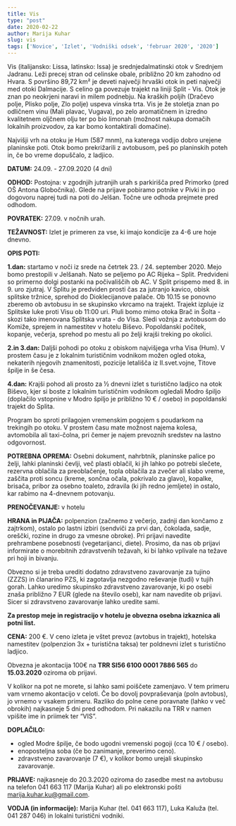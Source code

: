 ```yaml
---
title: Vis
type: "post"
date: 2020-02-22
author: Marija Kuhar
slug: vis
tags: ['Novice', 'Izlet', 'Vodniški odsek', 'februar 2020', '2020']
---
```


Vis (italijansko: Lissa, latinsko: Issa) je srednjedalmatinski otok v Srednjem Jadranu. Leži precej stran od celinske obale, približno 20 km zahodno od Hvara. S površino 89,72 km² je deveti največji hrvaški otok in peti največji med otoki Dalmacije. S celino ga povezuje trajekt na liniji Split - Vis. Otok je znan po neokrjeni naravi in milem podnebju. Na kraških poljih (Dračevo polje, Plisko polje, Zlo polje) uspeva vinska trta. Vis je že stoletja znan po odličnem vinu (Mali plavac, Vugava), po zelo aromatičnem in izredno kvalitetnem oljčnem olju ter po bio limonah (možnost nakupa domačih lokalnih proizvodov, za kar bomo kontaktirali domačine).

Najvišji vrh na otoku je Hum (587 mnm), na katerega vodijo dobro urejene planinske poti.
Otok bomo prekrižarili z avtobusom, peš po planinskih poteh in, če bo vreme dopuščalo, z ladjico.

**DATUM:** 24.09. - 27.09.2020 (4 dni)

**ODHOD:** Postojna: v zgodnjih jutranjih urah s parkirišča pred Primorko (pred OŠ Antona Globočnika). Glede na prijave pobiramo potnike v Pivki in po dogovoru naprej tudi na poti do Jelšan. Točne ure odhoda prejmete pred odhodom.

**POVRATEK:** 27.09. v nočnih urah.

**TEŽAVNOST:** Izlet je primeren za vse, ki imajo kondicije za 4-6 ure hoje dnevno.

**OPIS POTI:**

**1.dan:** startamo v noči iz srede na četrtek 23. / 24. september 2020. Mejo bomo prestopili v
Jelšanah. Nato se peljemo po AC Rijeka – Split. Predvideni so primerno dolgi postanki na
počivališčih ob AC. V Split prispemo med 8. in 9. uro zjutraj. V Splitu je predviden prosti čas za
jutranjo kavico, obisk splitske tržnice, sprehod do Dioklecijanove palače. Ob 10.15 se
ponovno zberemo ob avtobusu in se skupinsko vkrcamo na trajekt. Trajekt izpluje iz Splitske
luke proti Visu ob 11:00 uri. Pluli bomo mimo otoka Brač in Šolta - skozi tako imenovana
Splitska vrata - do Visa. Sledi vožnja z avtobusom do Komiže, sprejem in namestitev v hotelu
Biševo. Popoldanski počitek, kopanje, večerja, sprehod po mestu ali po želji krajši treking po
okolici.

**2.in 3.dan:** Daljši pohodi po otoku z obiskom najvišjega vrha Visa (Hum). V prostem času je z
lokalnim turističnim vodnikom možen ogled otoka, nekaterih njegovih znamenitosti, pozicije
letališča iz II.svet.vojne, Titove špilje in še česa.

**4.dan:** Krajši pohod ali prosto za ½ dnevni izlet s turistično ladjico na otok Biševo, kjer si
boste z lokalnim turističnim vodnikom ogledali Modro špiljo (doplačilo vstopnine v Modro
špiljo je približno 10 € / osebo) in popoldanski trajekt do Splita.

Program bo sproti prilagojen vremenskim pogojem s poudarkom na trekingih po otoku. V prostem
času mate možnost najema kolesa, avtomobila ali taxi-čolna, pri čemer je najem prevoznih
sredstev na lastno odgovornost.

**POTREBNA OPREMA:** Osebni dokument, nahrbtnik, planinske palice po želji, lahki planinski
čevlji, več plasti oblačil, ki jih lahko po potrebi slečete, rezervna oblačila za preoblačenje, topla oblačila za
zvečer ali slabo vreme, zaščita proti soncu (kreme, sončna očala, pokrivalo za glavo), kopalke, brisača,
pribor za osebno toaleto, zdravila (ki jih redno jemljete) in ostalo, kar rabimo na 4-dnevnem potovanju.

**PRENOČEVANJE:** v hotelu

**HRANA in PIJAČA:** polpenzion (začnemo z večerjo, zadnji dan končamo z zajtrkom), ostalo
po lastni izbiri (sendviči za prvi dan, čokolada, sadje, oreščki, rozine in drugo za vmesne obroke).
Pri prijavi navedite prehrambene posebnosti (vegetarijanci, diete).
Prosimo, da nas ob prijavi informirate o morebitnih zdravstvenih težavah, ki bi lahko
vplivale na težave pri hoji in bivanju.

Obvezno si je treba urediti dodatno zdravstveno zavarovanje za tujino (ZZZS) in članarino PZS, ki
zagotavlja nezgodno reševanje (tudi) v tujih gorah. Lahko uredimo skupinsko zdravstveno
zavarovanje, ki po osebi znaša približno 7 EUR (glede na število oseb), kar nam navedite ob
prijavi. Sicer si zdravstveno zavarovanje lahko uredite sami.

**Za prestop meje in registracijo v hotelu je obvezna osebna izkaznica ali potni list.**

**CENA:** 200 €. V ceno izleta je vštet prevoz (avtobus in trajekt), hotelska namestitev (polpenzion
3x + turistična taksa) ter poldnevni izlet s turistično ladjico.

Obvezna je akontacija 100€ na **TRR SI56 6100 0001 7886 565** do **15.03.2020** oziroma ob prijavi.

V kolikor na pot ne morete, si lahko sami poiščete zamenjavo. V tem primeru vam vrnemo akontacijo v celoti. Če bo dovolj povpraševanja (poln avtobus), jo vrnemo v vsakem primeru. Razliko do polne cene poravnate (lahko v več obrokih) najkasneje 5 dni pred odhodom. Pri nakazilu na TRR v namen vpišite ime in priimek ter “VIS”.

**DOPLAČILO:**

- ogled Modre špilje, če bodo ugodni vremenski pogoji (cca 10 € / osebo).
- enoposteljna soba (če bo zanimanje, preverimo ceno).
- zdravstveno zavarovanje (7 €), v kolikor bomo urejali skupinsko zavarovanje.

**PRIJAVE:** najkasneje do 20.3.2020 oziroma do zasedbe mest na avtobusu na telefon 041
663 117 (Marija Kuhar) ali po elektronski pošti marija.kuhar.ku@gmail.com.

**VODJA (in informacije):** Marija Kuhar (tel. 041 663 117), Luka Kaluža (tel. 041 287 046) in
lokalni turistični vodniki.
